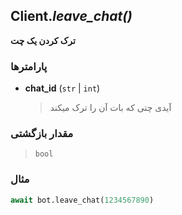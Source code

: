 ## Client.*leave_chat()*

**ترک کردن یک چت**

### پارامترها

- **chat_id** (`str` | `int`)
    > آیدی چتی که بات آن را ترک میکند

### مقدار بازگشتی

> `bool`

### مثال

```python
await bot.leave_chat(1234567890)
```